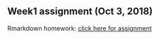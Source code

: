 ## Week1 assignment (Oct 3, 2018)
Rmarkdown homework: [click here for assignment](https://mef-bda503.github.io/pj18-TarikOzcelik81/Homework_week2.html)

